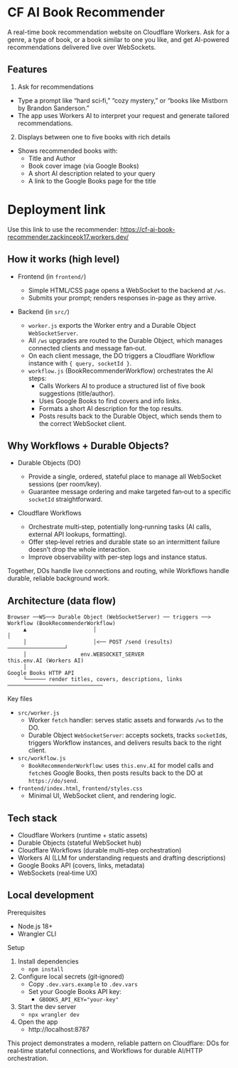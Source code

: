 # CF AI Book Recommender

A real-time book recommendation website on Cloudflare Workers. Ask for a genre, a type of book, or a book similar to one you like, and get AI-powered recommendations delivered live over WebSockets.

## Features

1) Ask for recommendations
- Type a prompt like “hard sci‑fi,” “cozy mystery,” or “books like Mistborn by Brandon Sanderson.”
- The app uses Workers AI to interpret your request and generate tailored recommendations.

2) Displays between one to five books with rich details
- Shows recommended books with:
	- Title and Author
	- Book cover image (via Google Books)
	- A short AI description related to your query
	- A link to the Google Books page for the title
# Deployment link

Use this link to use the recommender: https://cf-ai-book-recommender.zackinceok17.workers.dev/

## How it works (high level)

- Frontend (in `frontend/`)
	- Simple HTML/CSS page opens a WebSocket to the backend at `/ws`.
	- Submits your prompt; renders responses in-page as they arrive.

- Backend (in `src/`)
	- `worker.js` exports the Worker entry and a Durable Object `WebSocketServer`.
	- All `/ws` upgrades are routed to the Durable Object, which manages connected clients and message fan‑out.
	- On each client message, the DO triggers a Cloudflare Workflow instance with `{ query, socketId }`.
	- `workflow.js` (BookRecommenderWorkflow) orchestrates the AI steps:
		- Calls Workers AI to produce a structured list of five book suggestions (title/author).
		- Uses Google Books to find covers and info links.
		- Formats a short AI description for the top results.
		- Posts results back to the Durable Object, which sends them to the correct WebSocket client.

## Why Workflows + Durable Objects?

- Durable Objects (DO)
	- Provide a single, ordered, stateful place to manage all WebSocket sessions (per room/key).
	- Guarantee message ordering and make targeted fan‑out to a specific `socketId` straightforward.

- Cloudflare Workflows
	- Orchestrate multi‑step, potentially long‑running tasks (AI calls, external API lookups, formatting).
	- Offer step‑level retries and durable state so an intermittent failure doesn’t drop the whole interaction.
	- Improve observability with per‑step logs and instance status.

Together, DOs handle live connections and routing, while Workflows handle durable, reliable background work.

## Architecture (data flow)

```
Browser ──WS──> Durable Object (WebSocketServer) ── triggers ──> Workflow (BookRecommenderWorkflow)
	 ▲                     │                                           │
	 │                     │<── POST /send (results) ──────────────────┘
	 │                 env.WEBSOCKET_SERVER                      this.env.AI (Workers AI)
	 │                                                           Google Books HTTP API
	 └────── render titles, covers, descriptions, links ──────────────────────────────
```

Key files
- `src/worker.js`
	- Worker `fetch` handler: serves static assets and forwards `/ws` to the DO.
	- Durable Object `WebSocketServer`: accepts sockets, tracks `socketId`s, triggers Workflow instances, and delivers results back to the right client.
- `src/workflow.js`
	- `BookRecommenderWorkflow`: uses `this.env.AI` for model calls and `fetch`es Google Books, then posts results back to the DO at `https://do/send`.
- `frontend/index.html`, `frontend/styles.css`
	- Minimal UI, WebSocket client, and rendering logic.

## Tech stack

- Cloudflare Workers (runtime + static assets)
- Durable Objects (stateful WebSocket hub)
- Cloudflare Workflows (durable multi‑step orchestration)
- Workers AI (LLM for understanding requests and drafting descriptions)
- Google Books API (covers, links, metadata)
- WebSockets (real‑time UX)

## Local development

Prerequisites
- Node.js 18+
- Wrangler CLI

Setup
1) Install dependencies
	 - `npm install`
2) Configure local secrets (git‑ignored)
	 - Copy `.dev.vars.example` to `.dev.vars`
	 - Set your Google Books API key:
		 - `GBOOKS_API_KEY="your-key"`
3) Start the dev server
	 - `npx wrangler dev`
4) Open the app
	 - http://localhost:8787

This project demonstrates a modern, reliable pattern on Cloudflare: DOs for real‑time stateful connections, and Workflows for durable AI/HTTP orchestration.